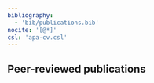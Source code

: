 ```yaml
---
bibliography:
  - 'bib/publications.bib'
nocite: '[@*]'
csl: 'apa-cv.csl'
---
```


## Peer-reviewed publications

<div id="refs"></div>
